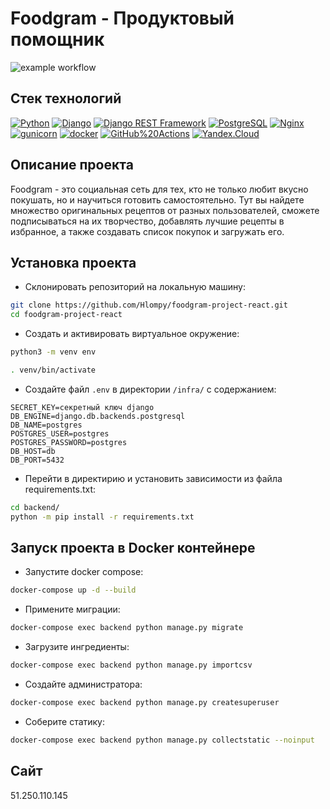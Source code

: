 # Foodgram - Продуктовый помощник

![example workflow](https://github.com/Hlompy/foodgram-project-react/actions/workflows/foodgram.yml/badge.svg)  

## Стек технологий

[![Python](https://img.shields.io/badge/-Python-464646?style=flat-square&logo=Python)](https://www.python.org/)
[![Django](https://img.shields.io/badge/-Django-464646?style=flat-square&logo=Django)](https://www.djangoproject.com/)
[![Django REST Framework](https://img.shields.io/badge/-Django%20REST%20Framework-464646?style=flat-square&logo=Django%20REST%20Framework)](https://www.django-rest-framework.org/)
[![PostgreSQL](https://img.shields.io/badge/-PostgreSQL-464646?style=flat-square&logo=PostgreSQL)](https://www.postgresql.org/)
[![Nginx](https://img.shields.io/badge/-NGINX-464646?style=flat-square&logo=NGINX)](https://nginx.org/ru/)
[![gunicorn](https://img.shields.io/badge/-gunicorn-464646?style=flat-square&logo=gunicorn)](https://gunicorn.org/)
[![docker](https://img.shields.io/badge/-Docker-464646?style=flat-square&logo=docker)](https://www.docker.com/)
[![GitHub%20Actions](https://img.shields.io/badge/-GitHub%20Actions-464646?style=flat-square&logo=GitHub%20actions)](https://github.com/features/actions)
[![Yandex.Cloud](https://img.shields.io/badge/-Yandex.Cloud-464646?style=flat-square&logo=Yandex.Cloud)](https://cloud.yandex.ru/)

## Описание проекта
Foodgram - это социальная сеть для тех, кто не только любит вкусно покушать, но и научиться готовить самостоятельно.
Тут вы найдете множество оригинальных рецептов от разных пользователей, сможете подписываться на их творчество, добавлять лучшие рецепты в избранное, а также создавать список покупок и загружать его.

## Установка проекта 

* Склонировать репозиторий на локальную машину:
```bash
git clone https://github.com/Hlompy/foodgram-project-react.git
cd foodgram-project-react
```

* Cоздать и активировать виртуальное окружение:

```bash
python3 -m venv env
```

```bash
. venv/bin/activate
```

* Cоздайте файл `.env` в директории `/infra/` с содержанием:

```
SECRET_KEY=секретный ключ django
DB_ENGINE=django.db.backends.postgresql
DB_NAME=postgres
POSTGRES_USER=postgres
POSTGRES_PASSWORD=postgres
DB_HOST=db
DB_PORT=5432
```

* Перейти в директирию и установить зависимости из файла requirements.txt:

```bash
cd backend/
python -m pip install -r requirements.txt
```

## Запуск проекта в Docker контейнере

* Запустите docker compose:
```bash
docker-compose up -d --build
```  

* Примените миграции:
```bash
docker-compose exec backend python manage.py migrate
```

* Загрузите ингредиенты:
```bash
docker-compose exec backend python manage.py importcsv
```

* Создайте администратора:
```bash
docker-compose exec backend python manage.py createsuperuser
```

* Соберите статику:
```bash
docker-compose exec backend python manage.py collectstatic --noinput
```

## Сайт
51.250.110.145

